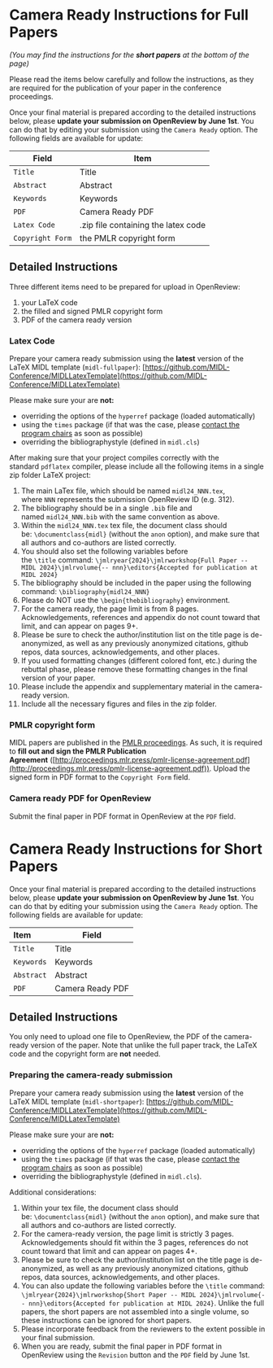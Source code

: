 # Camera Ready Instructions for Full Papers

*(You may find the instructions for the **short papers** at the bottom of the page)*

Please read the items below carefully and follow the instructions, as they are required for the publication of your paper in the conference proceedings.

Once your final material is prepared according to the detailed instructions below, please **update your submission on OpenReview by June 1st**. You can do that by editing your submission using the `Camera Ready` option. The following fields are available for update:

<center>

| Field            | Item                                |
| ---------------- | ----------------------------------- |
| `Title`          | Title                               |
| `Abstract`       | Abstract                            |
| `Keywords`       | Keywords                            |
| `PDF`            | Camera Ready PDF                    |
| `Latex Code`     | .zip file containing the latex code |
| `Copyright Form` | the PMLR copyright form             |

</center>

## Detailed Instructions

Three different items need to be prepared for upload in OpenReview:

1. your LaTeX code
2. the filled and signed PMLR copyright form
3. PDF of the camera ready version

### Latex Code
Prepare your camera ready submission using the **latest** version of the LaTeX MIDL template (`midl-fullpaper`): [https://github.com/MIDL-Conference/MIDLLatexTemplate](https://github.com/MIDL-Conference/MIDLLatexTemplate)

Please make sure your are **not:**

- overriding the options of the `hyperref` package (loaded automatically)
- using the `times` package (if that was the case, please [contact the program chairs](mailto:pc@2024.midl.io) as soon as possible)
- overriding the bibliographystyle (defined in `midl.cls`)

After making sure that your project compiles correctly with the standard `pdflatex` compiler, please include all the following items in a single zip folder LaTeX project:

1. The main LaTex file, which should be named `midl24_NNN.tex`, where `NNN` represents the submission OpenReview ID (e.g. 312).
2. The bibliography should be in a single `.bib` file and named `midl24_NNN.bib` with the same convention as above.
3. Within the `midl24_NNN.tex` tex file, the document class should be: `\documentclass{midl}` (without the `anon` option), and make sure that all authors and co-authors are listed correctly.
4. You should also set the following variables before the `\title` command: `\jmlryear{2024}\jmlrworkshop{Full Paper -- MIDL 2024}\jmlrvolume{-- nnn}\editors{Accepted for publication at MIDL 2024}`
5. The bibliography should be included in the paper using the following command: `\bibliography{midl24_NNN}`
6. Please do NOT use the `\begin{thebibliography}` environment.
7. For the camera ready, the page limit is from 8 pages. Acknowledgements, references and appendix do not count toward that limit, and can appear on pages 9+.
8. Please be sure to check the author/institution list on the title page is de-anonymized, as well as any previously anonymized citations, github repos, data sources, acknowledgements, and other places.
9. If you used formatting changes (different colored font, etc.) during the rebuttal phase, please remove these formatting changes in the final version of your paper.
10. Please include the appendix and supplementary material in the camera-ready version.
11. Include all the necessary figures and files in the zip folder.

### PMLR copyright form

MIDL papers are published in the [PMLR proceedings](https://proceedings.mlr.press/). As such, it is required to **fill out and sign the PMLR Publication Agreement** ([http://proceedings.mlr.press/pmlr-license-agreement.pdf](http://proceedings.mlr.press/pmlr-license-agreement.pdf)). Upload the signed form in PDF format to the `Copyright Form` field.

### Camera ready PDF for OpenReview

Submit the final paper in PDF format in OpenReview at the `PDF` field.

# Camera Ready Instructions for Short Papers


Once your final material is prepared according to the detailed instructions below, please **update your submission on OpenReview by June 1st**. You can do that by editing your submission using the `Camera Ready` option. The following fields are available for update:

<center>
  
| Item       | Field            |
| :--------- | ---------------- |
| `Title`    | Title            |
| `Keywords` | Keywords         |
| `Abstract` | Abstract         |
| `PDF`      | Camera Ready PDF |

</center>

## Detailed Instructions

You only need to upload one file to OpenReview, the PDF of the camera-ready version of the paper. Note that unlike the full paper track, the LaTeX code and the copyright form are **not** needed.

### Preparing the camera-ready submission

Prepare your camera ready submission using the **latest** version of the LaTeX MIDL template (`midl-shortpaper`): [https://github.com/MIDL-Conference/MIDLLatexTemplate](https://github.com/MIDL-Conference/MIDLLatexTemplate)

Please make sure your are **not:**

- overriding the options of the `hyperref` package (loaded automatically)
- using the `times` package (if that was the case, please [contact the program chairs](mailto:pc@2024.midl.io) as soon as possible)
- overriding the bibliographystyle (defined in `midl.cls`).

Additional considerations:

1. Within your tex file, the document class should be: `\documentclass{midl}` (without the `anon` option), and make sure that all authors and co-authors are listed correctly.
3. For the camera-ready version, the page limit is strictly 3 pages. Acknowledgements should fit within the 3 pages, references do not count toward that limit and can appear on pages 4+.
4. Please be sure to check the author/institution list on the title page is de-anonymized, as well as any previously anonymized citations, github repos, data sources, acknowledgements, and other places.
5. You can also update the following variables before the `\title` command: `\jmlryear{2024}\jmlrworkshop{Short Paper -- MIDL 2024}\jmlrvolume{-- nnn}\editors{Accepted for publication at MIDL 2024}`. Unlike the full papers, the short papers are not assembled into a single volume, so these instructions can be ignored for short papers.
6. Please incorporate feedback from the reviewers to the extent possible in your final submission.
7. When you are ready, submit the final paper in PDF format in OpenReview using the `Revision` button and the `PDF` field by June 1st.
